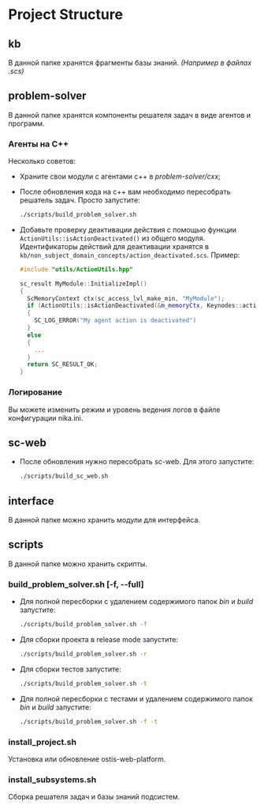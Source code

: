 # Project Structure

## kb

В данной папке хранятся фрагменты базы знаний. *(Например в файлах .scs)*

## problem-solver

В данной папке хранятся компоненты решателя задач в виде агентов и программ.

### Агенты на C++

Несколько советов:

- Храните свои модули с агентами c++ в *problem-solver/cxx*;

- После обновления кода на c++ вам необходимо пересобрать решатель задач. Просто запустите:

  ```sh
  ./scripts/build_problem_solver.sh
  ```

- Добавьте проверку деактивации действия с помощью функции `ActionUtils::isActionDeactivated()` из общего модуля. Идентификаторы действий для деактивации хранятся в `kb/non_subject_domain_concepts/action_deactivated.scs`. Пример:

  ```cpp
  #include "utils/ActionUtils.hpp"

  sc_result MyModule::InitializeImpl()
  {
    ScMemoryContext ctx(sc_access_lvl_make_min, "MyModule");
    if (ActionUtils::isActionDeactivated(&m_memoryCtx, Keynodes::action_of_my_agent))
    {
      SC_LOG_ERROR("My agent action is deactivated")
    }
    else
    {
      ...
    }
    return SC_RESULT_OK;
  }
  ```

### Логирование

Вы можете изменить режим и уровень ведения логов в файле конфигурации nika.ini.

## sc-web

- После обновления нужно пересобрать sc-web. Для этого запустите:

  ```sh
  ./scripts/build_sc_web.sh
  ```

## interface

В данной папке можно хранить модули для интерфейса.

## scripts

В данной папке можно хранить скрипты.

### build_problem_solver.sh [-f, --full]

- Для полной пересборки с удалением содержимого папок *bin* и *build* запустите:

  ```sh
  ./scripts/build_problem_solver.sh -f
  ```

- Для сборки проекта в release mode запустите:

  ```sh
  ./scripts/build_problem_solver.sh -r
  ```

- Для сборки тестов запустите:

  ```sh
  ./scripts/build_problem_solver.sh -t
  ```

- Для полной пересборки с тестами и удалением содержимого папок *bin* и *build* запустите:

  ```sh
  ./scripts/build_problem_solver.sh -f -t
  ```

### install_project.sh

Установка или обновление ostis-web-platform.

### install_subsystems.sh

Сборка решателя задач и базы знаний подсистем.

